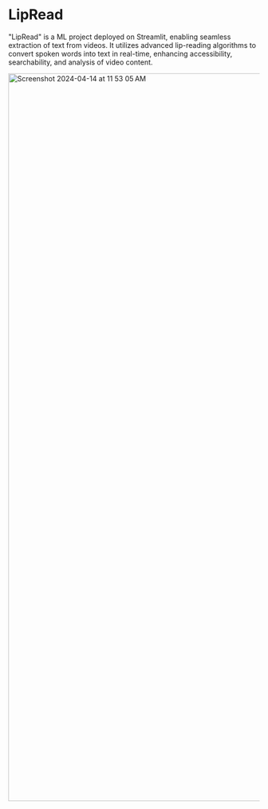 # LipRead
"LipRead" is a ML project deployed on Streamlit, enabling seamless extraction of text from videos. It utilizes advanced lip-reading algorithms to convert spoken words into text in real-time, enhancing accessibility, searchability, and analysis of video content.

<img width="1461" alt="Screenshot 2024-04-14 at 11 53 05 AM" src="https://github.com/harsh12panghal/LipRead/assets/102521089/c0028dcb-b490-474c-ba02-fb1ea0f88ed3">

